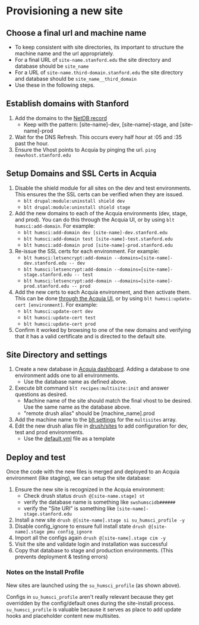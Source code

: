 # Provisioning a new site

## Choose a final url and machine name
* To keep consistent with site directories, its important to structure the machine name
and the url appropriately.
* For a final URL of `site-name.stanford.edu` the site directory and database should be `site_name`
* For a URL of `site-name.third-domain.stanford.edu` the site directory and database should be `site_name__third_domain`
* Use these in the following steps.

## Establish domains with Stanford
1. Add the domains to the [NetDB record](https://netdb.stanford.edu/node_info?name=swshumsci.stanford.edu&history=%252Fqsearch%253Fsearch_string%253Dswshumsci%2526search_type%253DNodes)
    * Keep with the pattern: [site-name]-dev, [site-name]-stage, and [site-name]-prod
1. Wait for the DNS Refresh. This occurs every half hour at :05 and :35 past the hour.
1. Ensure the Vhost points to Acquia by pinging the url. `ping newvhost.stanford.edu`

## Setup Domains and SSL Certs in Acquia
1. Disable the shield module for all sites on the dev and test environments. This ensures the the SSL certs can be verified when they are issued.
    * `blt drupal:module:uninstall shield dev`
    * `blt drupal:module:uninstall shield stage`
1. Add the new domains to each of the Acquia environments (dev, stage, and prod). You can do this through the Acquia UI, or by using `blt humsci:add-domain`. For example:
    * `blt humsci:add-domain dev [site-name]-dev.stanford.edu`
    * `blt humsci:add-domain test [site-name]-test.stanford.edu`
    * `blt humsci:add-domain prod [site-name]-prod.stanford.edu`
1. Re-issue the SSL certs for each environment. For example:
    * `blt humsci:letsencrypt:add-domain --domains=[site-name]-dev.stanford.edu -- dev`
    * `blt humsci:letsencrypt:add-domain --domains=[site-name]-stage.stanford.edu -- test`
    * `blt humsci:letsencrypt:add-domain --domains=[site-name]-prod.stanford.edu -- prod`
1. Add the new certs to each Acquia environment, and then activate them. This can be done [through the Acquia UI](https://cloud.acquia.com/app/develop/applications/23a85077-2967-41a4-be22-a84c24e0f81a/environments/265865-23a85077-2967-41a4-be22-a84c24e0f81a/ssl), or by using `blt humsci:update-cert [environment]`. For example:
    * `blt humsci:update-cert dev`
    * `blt humsci:update-cert test`
    * `blt humsci:update-cert prod`
1. Confirm it worked by browsing to one of the new domains and verifying that it has a valid certificate and is directed to the default site.

## Site Directory and settings
1. Create a new database in [Acquia dashboard](https://cloud.acquia.com/app/develop/applications/23a85077-2967-41a4-be22-a84c24e0f81a/environments/265866-23a85077-2967-41a4-be22-a84c24e0f81a/databases). Adding a database to one environment adds one to all environments.
   * Use the database name as defined above.
1. Execute blt command `blt recipes:multisite:init` and answer questions as desired.
   * Machine name of the site should match the final vhost to be desired. Use the same name as the database above.
   * "remote drush alias" should be [machine_name].prod
1. Add the machine name to the [blt settings](../blt/blt.yml) for the `multisites` array.
1. Edit the new drush alias file in [drush/sites](../drush/sites) to add configuration for dev, test and prod environments.
   * Use the [default.yml](../drush/sites/default.site.yml) file as a template

## Deploy and test
Once the code with the new files is merged and deployed to an Acquia environment (like staging), we can setup the site database:

1. Ensure the new site is recognized in the Acquia environment:
    * Check drush status `drush @[site-name.stage] st`
    * verify the database name is something like `swshumscidb######`
    * verify the "Site URI" is something like `[site-name]-stage.stanford.edu`
1. Install a new site `drush @[site-name].stage si su_humsci_profile -y`
1. Disable config_ignore to ensure full install state `drush @[site-name].stage pmu config_ignore`
1. Import all the configs again `drush @[site-name].stage cim -y`
1. Visit the site and validate login and installation was successful
1. Copy that database to stage and production environments. (This prevents deployment & testing errors)

### Notes on the Install Profile

New sites are launched using the `su_humsci_profile` (as shown above).

Configs in `su_humsci_profile` aren't really relevant because they get overridden by the config/default ones during the site-install process. `su_humsci_profile` is valuable because it serves as place to add update hooks and placeholder content new multisites.
